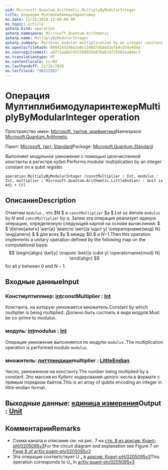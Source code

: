 ```yaml
---
uid: Microsoft.Quantum.Arithmetic.MultiplyByModularInteger
title: Операция Мултиплибимодуларинтежер
ms.date: 11/25/2020 12:00:00 AM
ms.topic: article
qsharp.kind: operation
qsharp.namespace: Microsoft.Quantum.Arithmetic
qsharp.name: MultiplyByModularInteger
qsharp.summary: Performs modular multiplication by an integer constant on a qubit register.
ms.openlocfilehash: 080414d208a2a0c114857db8e93efb4cd74a4d8d
ms.sourcegitcommit: a87c1aa8e7453360025e47ba614f25b02ea84ec3
ms.translationtype: MT
ms.contentlocale: ru-RU
ms.lasthandoff: 11/26/2020
ms.locfileid: "96222581"
---
```

# <a name="multiplybymodularinteger-operation"></a><span data-ttu-id="93d05-102">Операция Мултиплибимодуларинтежер</span><span class="sxs-lookup"><span data-stu-id="93d05-102">MultiplyByModularInteger operation</span></span>

<span data-ttu-id="93d05-103">Пространство имен: [Microsoft. тактов. арифметика](xref:Microsoft.Quantum.Arithmetic)</span><span class="sxs-lookup"><span data-stu-id="93d05-103">Namespace: [Microsoft.Quantum.Arithmetic](xref:Microsoft.Quantum.Arithmetic)</span></span>

<span data-ttu-id="93d05-104">Пакет: [Microsoft. такт. Standard](https://nuget.org/packages/Microsoft.Quantum.Standard)</span><span class="sxs-lookup"><span data-stu-id="93d05-104">Package: [Microsoft.Quantum.Standard](https://nuget.org/packages/Microsoft.Quantum.Standard)</span></span>


<span data-ttu-id="93d05-105">Выполняет модульное умножение с помощью целочисленной константы в регистре кубит.</span><span class="sxs-lookup"><span data-stu-id="93d05-105">Performs modular multiplication by an integer constant on a qubit register.</span></span>

```qsharp
operation MultiplyByModularInteger (constMultiplier : Int, modulus : Int, multiplier : Microsoft.Quantum.Arithmetic.LittleEndian) : Unit is Adj + Ctl
```


## <a name="description"></a><span data-ttu-id="93d05-106">Описание</span><span class="sxs-lookup"><span data-stu-id="93d05-106">Description</span></span>

<span data-ttu-id="93d05-107">Отметим `modulus` , что $N $ и `constMultiplier` $a $.</span><span class="sxs-lookup"><span data-stu-id="93d05-107">Let us denote `modulus` by $N$ and `constMultiplier` by $a$.</span></span>
<span data-ttu-id="93d05-108">Затем эта операция реализует единую операцию, определенную следующей картой на основе вычислений: $ $ \бегин{алигн} \кет{и} \мапсто \кет{(a \кдот y) \операторнаме{мод} N} \енд{алигн} $ $ для всех $y $ между $0 $ и $N-$1.</span><span class="sxs-lookup"><span data-stu-id="93d05-108">Then this operation implements a unitary operation defined by the following map on the computational basis: $$ \begin{align} \ket{y} \mapsto \ket{(a \cdot y) \operatorname{mod} N} \end{align} $$ for all $y$ between $0$ and $N - 1$.</span></span>

## <a name="input"></a><span data-ttu-id="93d05-109">Входные данные</span><span class="sxs-lookup"><span data-stu-id="93d05-109">Input</span></span>

### <a name="constmultiplier--int"></a><span data-ttu-id="93d05-110">Констмултиплиер: [int](xref:microsoft.quantum.lang-ref.int)</span><span class="sxs-lookup"><span data-stu-id="93d05-110">constMultiplier : [Int](xref:microsoft.quantum.lang-ref.int)</span></span>

<span data-ttu-id="93d05-111">Константа, на которую умножается множитель.</span><span class="sxs-lookup"><span data-stu-id="93d05-111">Constant by which multiplier is being multiplied.</span></span> <span data-ttu-id="93d05-112">Должно быть состоять в виде модуля.</span><span class="sxs-lookup"><span data-stu-id="93d05-112">Must be co-prime to modulus.</span></span>


### <a name="modulus--int"></a><span data-ttu-id="93d05-113">модуль: [int](xref:microsoft.quantum.lang-ref.int)</span><span class="sxs-lookup"><span data-stu-id="93d05-113">modulus : [Int](xref:microsoft.quantum.lang-ref.int)</span></span>

<span data-ttu-id="93d05-114">Операция умножения выполняется по модулю `modulus` .</span><span class="sxs-lookup"><span data-stu-id="93d05-114">The multiplication operation is performed modulo `modulus`.</span></span>


### <a name="multiplier--littleendian"></a><span data-ttu-id="93d05-115">множитель: [литтлиндиан](xref:Microsoft.Quantum.Arithmetic.LittleEndian)</span><span class="sxs-lookup"><span data-stu-id="93d05-115">multiplier : [LittleEndian](xref:Microsoft.Quantum.Arithmetic.LittleEndian)</span></span>

<span data-ttu-id="93d05-116">Число, умноженное на константу.</span><span class="sxs-lookup"><span data-stu-id="93d05-116">The number being multiplied by a constant.</span></span>
<span data-ttu-id="93d05-117">Это массив из Кубитс кодирования целого числа в формате с прямым порядком байтов.</span><span class="sxs-lookup"><span data-stu-id="93d05-117">This is an array of qubits encoding an integer in little-endian format.</span></span>



## <a name="output--unit"></a><span data-ttu-id="93d05-118">Выходные данные: [единица измерения](xref:microsoft.quantum.lang-ref.unit)</span><span class="sxs-lookup"><span data-stu-id="93d05-118">Output : [Unit](xref:microsoft.quantum.lang-ref.unit)</span></span>



## <a name="remarks"></a><span data-ttu-id="93d05-119">Комментарии</span><span class="sxs-lookup"><span data-stu-id="93d05-119">Remarks</span></span>

- <span data-ttu-id="93d05-120">Схема канала и описание см. на рис. 7 на [стр. 8 из арксив: Куант-pH/0205095v3](https://arxiv.org/pdf/quant-ph/0205095v3.pdf#page=8)</span><span class="sxs-lookup"><span data-stu-id="93d05-120">For the circuit diagram and explanation see Figure 7 on [Page 8 of arXiv:quant-ph/0205095v3](https://arxiv.org/pdf/quant-ph/0205095v3.pdf#page=8)</span></span>
- <span data-ttu-id="93d05-121">Эта операция соответствует U ₐ в [арксив: Куант-pH/0205095v3](https://arxiv.org/pdf/quant-ph/0205095v3.pdf)</span><span class="sxs-lookup"><span data-stu-id="93d05-121">This operation corresponds to Uₐ in [arXiv:quant-ph/0205095v3](https://arxiv.org/pdf/quant-ph/0205095v3.pdf)</span></span>